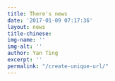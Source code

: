 ```yaml
---
title: There's news
date: '2017-01-09 07:17:36'
layout: news
title-chinese: 
img-name: ''
img-alt: ''
author: Yan Ting
excerpt: ''
permalink: "/create-unique-url/"
---
```

